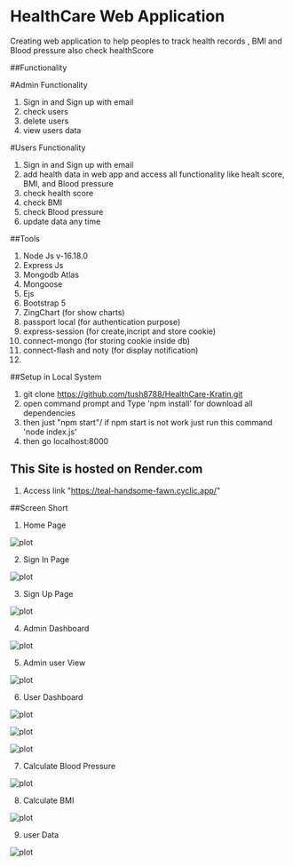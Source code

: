 # HealthCare Web Application 
Creating web application to help peoples to track  health records , BMI and Blood pressure also check healthScore 

##Functionality

#Admin Functionality
1. Sign in and Sign up with email
2. check users
3. delete users
4. view users data

#Users Functionality
1. Sign in and Sign up with email
2. add health data in web app and access all functionality like healt score, BMI, and Blood pressure 
3. check health score
4. check BMI 
5. check Blood pressure 
6. update data any time
  
##Tools 
1. Node Js  v-16.18.0
2. Express Js
3. Mongodb Atlas
4. Mongoose
5. Ejs 
6. Bootstrap 5
7. ZingChart (for show charts)
8. passport local (for authentication purpose)
9. express-session (for create,incript and store cookie)
10. connect-mongo (for storing cookie inside db)
11. connect-flash and noty (for display notification)
12. 


##Setup in Local System

1. git clone https://github.com/tush8788/HealthCare-Kratin.git
2. open command prompt and Type 'npm install' for download all dependencies
3. then just "npm start"/ if npm start is not work just run this command 'node index.js'
4. then go localhost:8000


## This Site is hosted on Render.com
1. Access link "https://teal-handsome-fawn.cyclic.app/"



##Screen Short

1. Home Page

![plot](/screenshort/homePage.png)

2. Sign In Page 

![plot](/screenshort/signin.png)

3. Sign Up Page

![plot](/screenshort/signup.png)

4. Admin Dashboard

![plot](/screenshort/adminDashboard.png)

5. Admin user View 

![plot](/screenshort/adminViewUser.png)

6. User Dashboard

![plot](/screenshort/userDashboard.png)

![plot](/screenshort/userDashboard1.png)

![plot](/screenshort/userDashboard2.png)

7. Calculate Blood Pressure

![plot](/screenshort/bloodpressure.png)

8. Calculate BMI

![plot](/screenshort/BMI.png)

9. user Data

![plot](/screenshort/create.png)
